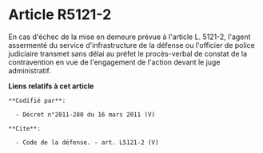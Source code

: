 # Article R5121-2

En cas d'échec de la mise en demeure prévue à l'article L. 5121-2, l'agent assermenté du service d'infrastructure de la
défense ou l'officier de police judiciaire transmet sans délai au préfet le procès-verbal de constat de la contravention en
vue de l'engagement de l'action devant le juge administratif.

**Liens relatifs à cet article**

	**Codifié par**:

	  - Décret n°2011-280 du 16 mars 2011 (V)

	**Cite**:

	  - Code de la défense. - art. L5121-2 (V)
